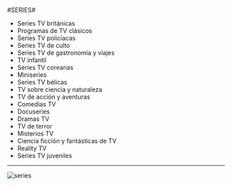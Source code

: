 #SERIES#
* Series TV británicas 
* Programas de TV clásicos 
* Series TV policíacas 
* Series TV de culto 
* Series TV de gastronomía y viajes 
* TV infantil 
* Series TV coreanas 
* Miniseries 
* Series TV bélicas 
* TV sobre ciencia y naturaleza 
* TV de acción y aventuras 
* Comedias TV 
* Docuseries 
* Dramas TV 
* TV de terror 
* Misterios TV 
* Ciencia ficción y fantásticas de TV 
* Reality TV 
* Series TV juveniles 
____________________________________________________________________________
![series](https://i.blogs.es/5172ee/netflix-01-4ca2ff4bed77a688/840_560.jpeg)
